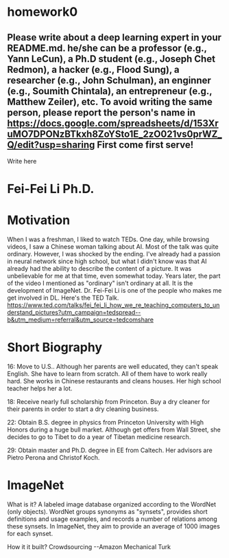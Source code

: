 # homework0
Please write about a deep learning expert in your README.md.
he/she can be a professor (e.g., Yann LeCun), a Ph.D student (e.g., Joseph Chet Redmon), a hacker (e.g., Flood Sung), a researcher (e.g., John Schulman), an enginner (e.g., Soumith Chintala), an entrepreneur (e.g., Matthew Zeiler), etc.
To avoid writing the same person, please report the person's name in  
https://docs.google.com/spreadsheets/d/153XruMO7DPONzBTkxh8ZoYSto1E_2zO021vs0prWZ_Q/edit?usp=sharing
First come first serve!
-------
Write here

# Fei-Fei Li Ph.D.

# Motivation
When I was a freshman, I liked to watch TEDs. One day, while browsing videos, I saw a Chinese woman talking about AI. Most of the talk was quite ordinary. However, I was shocked by the ending. I've already had a passion in neural network since high school, but what I didn't know was that AI already had the ability to describe the content of a picture. It was unbelievable for me at that time, even somewhat today. Years later, the part of the video I mentioned as "ordinary" isn't ordinary at all. It is the development of ImageNet. Dr. Fei-Fei Li is one of the people who makes me get involved in DL. Here's the TED Talk.
https://www.ted.com/talks/fei_fei_li_how_we_re_teaching_computers_to_understand_pictures?utm_campaign=tedspread--b&utm_medium=referral&utm_source=tedcomshare

# Short Biography
16: Move to U.S.. Although her parents are well educated, they can't speak English. She have to learn from scratch. All of them have to work really hard. She works in Chinese restaurants and cleans houses. Her high school teacher helps her a lot.

18: Receive nearly full scholarship from Princeton. Buy a dry cleaner for their parents in order to start a dry cleaning business.

22: Obtain B.S. degree in physics from Princeton University with High Honors during a huge bull market. Although get offers from Wall Street, she decides to go to Tibet to do a year of Tibetan medicine research.

29: Obtain master and Ph.D. degree in EE from Caltech. Her advisors are Pietro Perona and Christof Koch.

# ImageNet
What is it?
A labeled image database organized according to the WordNet (only objects). WordNet groups synonyms as "synsets", provides short definitions and usage examples, and records a number of relations among these synsets. In ImageNet, they aim to provide an average of 1000 images for each synset.

How it it built?
Crowdsourcing --Amazon Mechanical Turk
